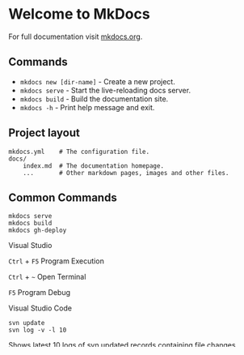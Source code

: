 ﻿# Welcome to MkDocs

For full documentation visit [mkdocs.org](https://www.mkdocs.org).

## Commands

* `mkdocs new [dir-name]` - Create a new project.
* `mkdocs serve` - Start the live-reloading docs server.
* `mkdocs build` - Build the documentation site.
* `mkdocs -h` - Print help message and exit.

## Project layout

    mkdocs.yml    # The configuration file.
    docs/
        index.md  # The documentation homepage.
        ...       # Other markdown pages, images and other files.

## Common Commands 
```shell
mkdocs serve
mkdocs build
mkdocs gh-deploy
```

Visual Studio 

`Ctrl` + `F5` Program Execution 

`Ctrl` + `~`  Open Terminal 

`F5`          Program Debug 

Visual Studio Code 

```shell
svn update 
svn log -v -l 10 
```
Shows latest 10 logs of svn updated records containing file changes 

```shell
Get-Content "docs/AR250409.md" | Out-String | Select-String -Pattern '[^\x00-\x7F]' -AllMatches
``` 

Open git bash 
```bash 
iconv -f UTF-8 -t UTF-8 docs/AR250409.md > /dev/null
```
